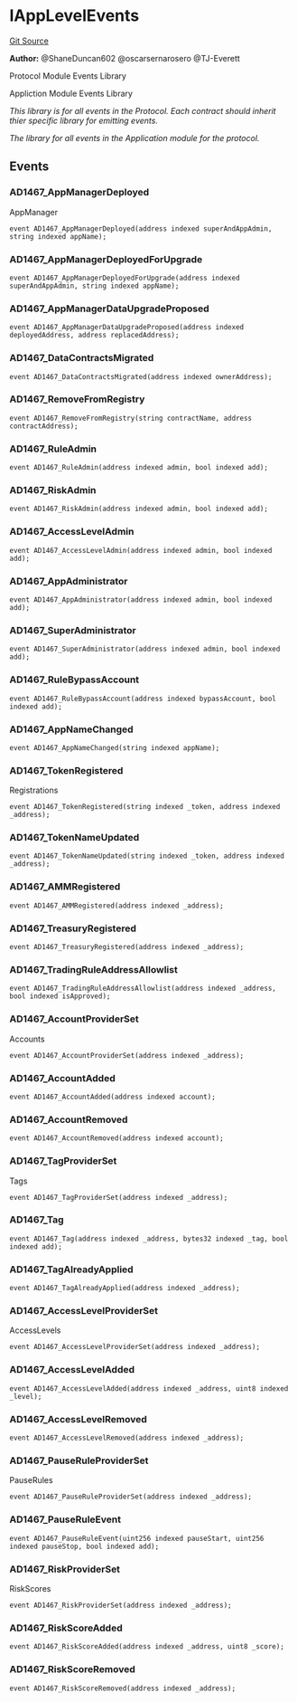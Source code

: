 # IAppLevelEvents
[Git Source](https://github.com/thrackle-io/tron/blob/d9139140f50076b996b790d1128c5e2182de1d13/src/common/IEvents.sol)

**Author:**
@ShaneDuncan602 @oscarsernarosero @TJ-Everett

Protocol Module Events Library

Appliction Module Events Library

*This library is for all events in the Protocol. Each contract should inherit thier specific library for emitting events.*

*The library for all events in the Application module for the protocol.*


## Events
### AD1467_AppManagerDeployed
AppManager


```solidity
event AD1467_AppManagerDeployed(address indexed superAndAppAdmin, string indexed appName);
```

### AD1467_AppManagerDeployedForUpgrade

```solidity
event AD1467_AppManagerDeployedForUpgrade(address indexed superAndAppAdmin, string indexed appName);
```

### AD1467_AppManagerDataUpgradeProposed

```solidity
event AD1467_AppManagerDataUpgradeProposed(address indexed deployedAddress, address replacedAddress);
```

### AD1467_DataContractsMigrated

```solidity
event AD1467_DataContractsMigrated(address indexed ownerAddress);
```

### AD1467_RemoveFromRegistry

```solidity
event AD1467_RemoveFromRegistry(string contractName, address contractAddress);
```

### AD1467_RuleAdmin

```solidity
event AD1467_RuleAdmin(address indexed admin, bool indexed add);
```

### AD1467_RiskAdmin

```solidity
event AD1467_RiskAdmin(address indexed admin, bool indexed add);
```

### AD1467_AccessLevelAdmin

```solidity
event AD1467_AccessLevelAdmin(address indexed admin, bool indexed add);
```

### AD1467_AppAdministrator

```solidity
event AD1467_AppAdministrator(address indexed admin, bool indexed add);
```

### AD1467_SuperAdministrator

```solidity
event AD1467_SuperAdministrator(address indexed admin, bool indexed add);
```

### AD1467_RuleBypassAccount

```solidity
event AD1467_RuleBypassAccount(address indexed bypassAccount, bool indexed add);
```

### AD1467_AppNameChanged

```solidity
event AD1467_AppNameChanged(string indexed appName);
```

### AD1467_TokenRegistered
Registrations


```solidity
event AD1467_TokenRegistered(string indexed _token, address indexed _address);
```

### AD1467_TokenNameUpdated

```solidity
event AD1467_TokenNameUpdated(string indexed _token, address indexed _address);
```

### AD1467_AMMRegistered

```solidity
event AD1467_AMMRegistered(address indexed _address);
```

### AD1467_TreasuryRegistered

```solidity
event AD1467_TreasuryRegistered(address indexed _address);
```

### AD1467_TradingRuleAddressAllowlist

```solidity
event AD1467_TradingRuleAddressAllowlist(address indexed _address, bool indexed isApproved);
```

### AD1467_AccountProviderSet
Accounts


```solidity
event AD1467_AccountProviderSet(address indexed _address);
```

### AD1467_AccountAdded

```solidity
event AD1467_AccountAdded(address indexed account);
```

### AD1467_AccountRemoved

```solidity
event AD1467_AccountRemoved(address indexed account);
```

### AD1467_TagProviderSet
Tags


```solidity
event AD1467_TagProviderSet(address indexed _address);
```

### AD1467_Tag

```solidity
event AD1467_Tag(address indexed _address, bytes32 indexed _tag, bool indexed add);
```

### AD1467_TagAlreadyApplied

```solidity
event AD1467_TagAlreadyApplied(address indexed _address);
```

### AD1467_AccessLevelProviderSet
AccessLevels


```solidity
event AD1467_AccessLevelProviderSet(address indexed _address);
```

### AD1467_AccessLevelAdded

```solidity
event AD1467_AccessLevelAdded(address indexed _address, uint8 indexed _level);
```

### AD1467_AccessLevelRemoved

```solidity
event AD1467_AccessLevelRemoved(address indexed _address);
```

### AD1467_PauseRuleProviderSet
PauseRules


```solidity
event AD1467_PauseRuleProviderSet(address indexed _address);
```

### AD1467_PauseRuleEvent

```solidity
event AD1467_PauseRuleEvent(uint256 indexed pauseStart, uint256 indexed pauseStop, bool indexed add);
```

### AD1467_RiskProviderSet
RiskScores


```solidity
event AD1467_RiskProviderSet(address indexed _address);
```

### AD1467_RiskScoreAdded

```solidity
event AD1467_RiskScoreAdded(address indexed _address, uint8 _score);
```

### AD1467_RiskScoreRemoved

```solidity
event AD1467_RiskScoreRemoved(address indexed _address);
```

